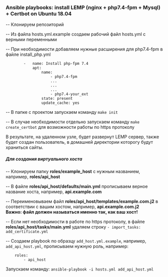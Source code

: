 ### Ansible playbooks: install LEMP (nginx + php7.4-fpm + Mysql) + Certbot on Ubuntu 18.04

-- Клонируем репозиторий

-- Из файла hosts.yml.example создаем рабочий файл hosts.yml с верными переменными

-- При необходимости добавляем нужные расширения для php7.4-fpm в файле install_php.yml

```
        -   name: Install php-fpm 7.4
            apt:
                name:
                    - php7.4-fpm
                    ...
                    ...
                    ...
                    - php7.4-your_ext
                state: present
                update_cache: yes
```  
-- В папке с проектом запускаем команду `make init`

-- В случае необходимости отдельно запускаем команду `make create_certbot` для возможности работы по https протоколу

В результате, на удаленном узле, будет развернут LEMP сервер, также будет создан пользователь, в домашней директории которогу будут храниться сайты.

##### Для создания виртуального хоста

-- Клонируем папку **roles/example_host** c нужным названием, например, **roles/api_host**

-- В файле **roles/api_host/defaults/main.yml** прописываем верное название хоста, например, **api.example.com**

-- Переименовываем файл **roles/api_host/templates/example.com.j2** в соответствии с вашим хостом, например, **api.example.com.j2**  
**Важно: файл должен называться именно так, как ваш хост!**

-- Если нет необходимости в работе по https протоколу, в файле **roles/api_host/tasks/main.yml** удаляем строку `- import_tasks: add_certificate.yml`


-- Создаем playbook по образцу `add_host.yml.example`, например, `add_api_host.yml`, прописываем нужную роль, например:
```
    roles:
        - api_host
```

Запускаем команду: `ansible-playbook -i hosts.yml add_api_host.yml`